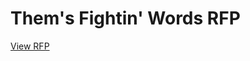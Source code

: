 # Them's Fightin' Words RFP
[View RFP](https://vandalsuidaho-my.sharepoint.com/:w:/g/personal/keir8638_vandals_uidaho_edu/EYOAvHrm4eBJvw8lieU-47cBbNe1pVed6OVHWRSYJXKD4g?e=CtMVce)
